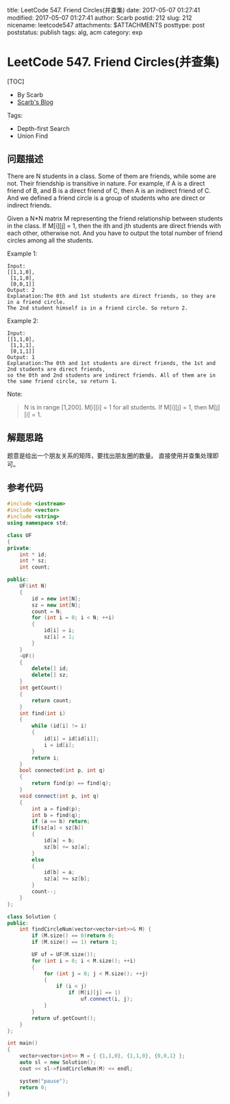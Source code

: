 title: LeetCode 547. Friend Circles(并查集)
date: 2017-05-07 01:27:41
modified: 2017-05-07 01:27:41
author: Scarb
postid: 212
slug: 212
nicename: leetcode547
attachments: $ATTACHMENTS
posttype: post
poststatus: publish
tags: alg, acm
category: exp

# LeetCode 547. Friend Circles(并查集)

[TOC]

- By Scarb
- [Scarb's Blog](http://115.28.48.229/wordpress/)


Tags:
- Depth-first Search 
- Union Find


## 问题描述

There are N students in a class. Some of them are friends, while some are not. Their friendship is transitive in nature. For example, if A is a direct friend of B, and B is a direct friend of C, then A is an indirect friend of C. And we defined a friend circle is a group of students who are direct or indirect friends.

Given a N*N matrix M representing the friend relationship between students in the class. If M[i][j] = 1, then the ith and jth students are direct friends with each other, otherwise not. And you have to output the total number of friend circles among all the students.

Example 1:
```
Input: 
[[1,1,0],
 [1,1,0],
 [0,0,1]]
Output: 2
Explanation:The 0th and 1st students are direct friends, so they are in a friend circle. 
The 2nd student himself is in a friend circle. So return 2.
```
Example 2:
```
Input: 
[[1,1,0],
 [1,1,1],
 [0,1,1]]
Output: 1
Explanation:The 0th and 1st students are direct friends, the 1st and 2nd students are direct friends, 
so the 0th and 2nd students are indirect friends. All of them are in the same friend circle, so return 1.
```
Note:
>N is in range [1,200].
>M[i][i] = 1 for all students.
>If M[i][j] = 1, then M[j][i] = 1.

## 解题思路
题意是给出一个朋友关系的矩阵，要找出朋友圈的数量。
直接使用并查集处理即可。

## 参考代码
```C++
#include <iostream>
#include <vector>
#include <string>
using namespace std;

class UF
{
private:
	int * id;
	int * sz;
	int count;

public:
	UF(int N)
	{
		id = new int[N];
		sz = new int[N];
		count = N;
		for (int i = 0; i < N; ++i)
		{
			id[i] = i;
			sz[i] = 1;
		}
	}
	~UF()
	{
		delete[] id;
		delete[] sz;
	}
	int getCount()
	{
		return count;
	}
	int find(int i)
	{
		while (id[i] != i)
		{
			id[i] = id[id[i]];
			i = id[i];
		}
		return i;
	}
	bool connected(int p, int q)
	{
		return find(p) == find(q);
	}
	void connect(int p, int q)
	{
		int a = find(p);
		int b = find(q);
		if (a == b) return;
		if(sz[a] < sz[b])
		{
			id[a] = b;
			sz[b] += sz[a];
		}
		else
		{
			id[b] = a;
			sz[a] += sz[b];
		}
		count--;
	}
};

class Solution {
public:
	int findCircleNum(vector<vector<int>>& M) {
		if (M.size() == 0)return 0;
		if (M.size() == 1) return 1;

		UF uf = UF(M.size());
		for (int i = 0; i < M.size(); ++i)
		{
			for (int j = 0; j < M.size(); ++j)
			{
				if (i < j)
					if (M[i][j] == 1)
						uf.connect(i, j);
			}
		}
		return uf.getCount();
	}
};

int main()
{
	vector<vector<int>> M = { {1,1,0}, {1,1,0}, {0,0,1} };
	auto sl = new Solution();
	cout << sl->findCircleNum(M) << endl;

	system("pause");
	return 0;
}
```